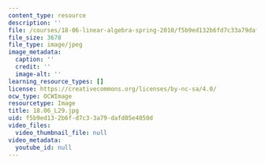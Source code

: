 ```yaml
---
content_type: resource
description: ''
file: /courses/18-06-linear-algebra-spring-2010/f5b9ed132b6fd7c33a79dafd05e4050d_18.06_L29.jpg
file_size: 3678
file_type: image/jpeg
image_metadata:
  caption: ''
  credit: ''
  image-alt: ''
learning_resource_types: []
license: https://creativecommons.org/licenses/by-nc-sa/4.0/
ocw_type: OCWImage
resourcetype: Image
title: 18.06_L29.jpg
uid: f5b9ed13-2b6f-d7c3-3a79-dafd05e4050d
video_files:
  video_thumbnail_file: null
video_metadata:
  youtube_id: null
---
```

